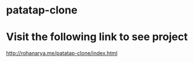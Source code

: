 # patatap-clone
# Visit the following link to see project
http://rohanarya.me/patatap-clone/index.html
